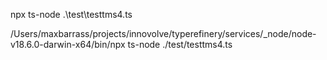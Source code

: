 npx ts-node .\test\testtms4.ts

/Users/maxbarrass/projects/innovolve/typerefinery/services/_node/node-v18.6.0-darwin-x64/bin/npx ts-node ./test/testtms4.ts
